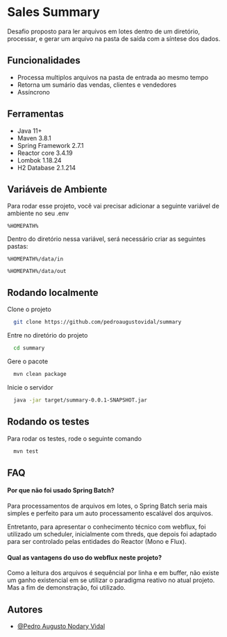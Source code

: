 # Sales Summary

Desafio proposto para ler arquivos em lotes dentro de um diretório, processar, e gerar um arquivo na pasta de saída com
a síntese dos dados.

## Funcionalidades

- Processa multiplos arquivos na pasta de entrada ao mesmo tempo
- Retorna um sumário das vendas, clientes e vendedores
- Assíncrono

## Ferramentas

- Java 11+
- Maven 3.8.1
- Spring Framework 2.7.1
- Reactor core 3.4.19
- Lombok 1.18.24
- H2 Database 2.1.214

## Variáveis de Ambiente

Para rodar esse projeto, você vai precisar adicionar a seguinte variável de ambiente no seu .env

`%HOMEPATH%`

Dentro do diretório nessa variável, será necessário criar as seguintes pastas:

`%HOMEPATH%/data/in`

`%HOMEPATH%/data/out`

## Rodando localmente

Clone o projeto

```bash
  git clone https://github.com/pedroaugustovidal/summary
```

Entre no diretório do projeto

```bash
  cd summary
```

Gere o pacote

```bash
  mvn clean package
```

Inicie o servidor

```bash
  java -jar target/summary-0.0.1-SNAPSHOT.jar
```

## Rodando os testes

Para rodar os testes, rode o seguinte comando

```bash
  mvn test
```

## FAQ

#### Por que não foi usado Spring Batch?

Para processamentos de arquivos em lotes, o Spring Batch seria mais simples e perfeito para um auto processamento
escalável dos arquivos.

Entretanto, para apresentar o conhecimento técnico com webflux, foi utilizado um scheduler, inicialmente com threds, que
depois foi adaptado para ser controlado pelas entidades do Reactor (Mono e Flux).

#### Qual as vantagens do uso do webflux neste projeto?

Como a leitura dos arquivos é sequêncial por linha e em buffer, não existe um ganho existencial em se utilizar o
paradigma reativo no atual projeto. Mas a fim de demonstração, foi utilizado.

## Autores

- [@Pedro Augusto Nodary Vidal](https://github.com/pedroaugustovidal)

